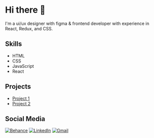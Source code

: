 # Hi there 👋

I'm a ui/ux designer with figma & frontend developer with experience in React, Redux, and CSS.

## Skills

- HTML
- CSS
- JavaScript
- React

## Projects

- [Project 1](https://github.com/user/project1)
- [Project 2](https://github.com/user/project2)

## Social Media

[![Behance](https://github.com/user/behance.png)](https://www.behance.net/mahmoudshehata13)
[![LinkedIn](https://github.com/user/linkedin.png)]([https://www.linkedin.com/in/user/](https://www.linkedin.com/in/mahmoud-saad-b775591a0))
[![Gmail](https://github.com/user/gmail.png)](mahmoudshehata175@gmail.com)
